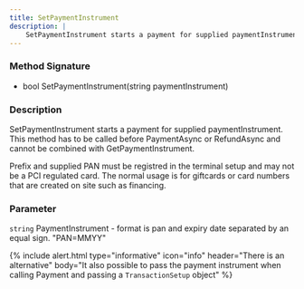 ```yaml
---
title: SetPaymentInstrument
description: |
    SetPaymentInstrument starts a payment for supplied paymentInstrument.
---
```

### Method Signature

*   bool SetPaymentInstrument(string paymentInstrument)

### Description

SetPaymentInstrument starts a payment for supplied paymentInstrument. This method has to be called before PaymentAsync or RefundAsync and cannot be combined with GetPaymentInstrument.

Prefix and supplied PAN must be registred in the terminal setup and may not be a PCI regulated card. The normal usage is for giftcards or card numbers that are created on site such as financing.

### Parameter

`string` PaymentInstrument - format is pan and expiry date separated by an equal sign. "PAN=MMYY"

{% include alert.html type="informative" icon="info" header="There is an alternative"
body="It also possible to pass the payment instrument when calling Payment and passing a `TransactionSetup` object" %}
